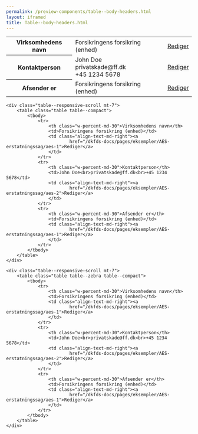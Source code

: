 ```yaml
--- 
permalink: /preview-components/table--body-headers.html
layout: iframed 
title: Table--body-headers.html
---
```

<div class="container">
    <div class="table--responsive-scroll">
        <table class="table table--borderless table--compact">
            <tbody>
                <tr>
                    <th class="w-percent-md-30">Virksomhedens navn</th>
                    <td>Forsikringens forsikring (enhed)</td>
                    <td class="align-text-md-right"><a
                            href="/dkfds-docs/pages/eksempler/AES-erstatningssag/aes-1">Rediger</a>
                    </td>
                </tr>
                <tr>
                    <th class="w-percent-md-30">Kontaktperson</th>
                    <td>John Doe<br>privatskade@ff.dk<br>+45 1234 5678</td>
                    <td class="align-text-md-right"><a
                            href="/dkfds-docs/pages/eksempler/AES-erstatningssag/aes-2">Rediger</a>
                    </td>
                </tr>
                <tr>
                    <th class="w-percent-md-30">Afsender er</th>
                    <td>Forsikringens forsikring (enhed)</td>
                    <td class="align-text-md-right"><a
                            href="/dkfds-docs/pages/eksempler/AES-erstatningssag/aes-1">Rediger</a>
                    </td>
                </tr>
            </tbody>
        </table>
    </div>

    <div class="table--responsive-scroll mt-7">
        <table class="table table--compact">
            <tbody>
                <tr>
                    <th class="w-percent-md-30">Virksomhedens navn</th>
                    <td>Forsikringens forsikring (enhed)</td>
                    <td class="align-text-md-right"><a
                            href="/dkfds-docs/pages/eksempler/AES-erstatningssag/aes-1">Rediger</a>
                    </td>
                </tr>
                <tr>
                    <th class="w-percent-md-30">Kontaktperson</th>
                    <td>John Doe<br>privatskade@ff.dk<br>+45 1234 5678</td>
                    <td class="align-text-md-right"><a
                            href="/dkfds-docs/pages/eksempler/AES-erstatningssag/aes-2">Rediger</a>
                    </td>
                </tr>
                <tr>
                    <th class="w-percent-md-30">Afsender er</th>
                    <td>Forsikringens forsikring (enhed)</td>
                    <td class="align-text-md-right"><a
                            href="/dkfds-docs/pages/eksempler/AES-erstatningssag/aes-1">Rediger</a>
                    </td>
                </tr>
            </tbody>
        </table>
    </div>

    <div class="table--responsive-scroll mt-7">
        <table class="table table--zebra table--compact">
            <tbody>
                <tr>
                    <th class="w-percent-md-30">Virksomhedens navn</th>
                    <td>Forsikringens forsikring (enhed)</td>
                    <td class="align-text-md-right"><a
                            href="/dkfds-docs/pages/eksempler/AES-erstatningssag/aes-1">Rediger</a>
                    </td>
                </tr>
                <tr>
                    <th class="w-percent-md-30">Kontaktperson</th>
                    <td>John Doe<br>privatskade@ff.dk<br>+45 1234 5678</td>
                    <td class="align-text-md-right"><a
                            href="/dkfds-docs/pages/eksempler/AES-erstatningssag/aes-2">Rediger</a>
                    </td>
                </tr>
                <tr>
                    <th class="w-percent-md-30">Afsender er</th>
                    <td>Forsikringens forsikring (enhed)</td>
                    <td class="align-text-md-right"><a
                            href="/dkfds-docs/pages/eksempler/AES-erstatningssag/aes-1">Rediger</a>
                    </td>
                </tr>
            </tbody>
        </table>
    </div>
</div>
